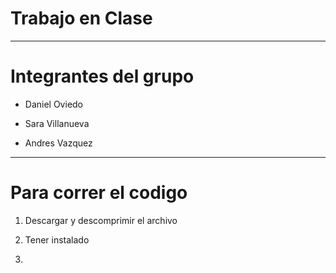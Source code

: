 # Trabajo en Clase

---

# Integrantes del grupo

* Daniel Oviedo

* Sara Villanueva

* Andres Vazquez

---

# Para correr el codigo

1. Descargar y descomprimir el archivo

2. Tener instalado

3. 
